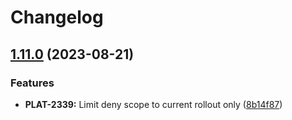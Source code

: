 # Changelog

## [1.11.0](https://github.com/lokalise/kustomize-service-base/compare/rollout-v1.10.1...rollout-v1.11.0) (2023-08-21)


### Features

* **PLAT-2339:** Limit deny scope to current rollout only ([8b14f87](https://github.com/lokalise/kustomize-service-base/commit/8b14f870c42d613d2b8faf1ed1d0c51285c789b2))
